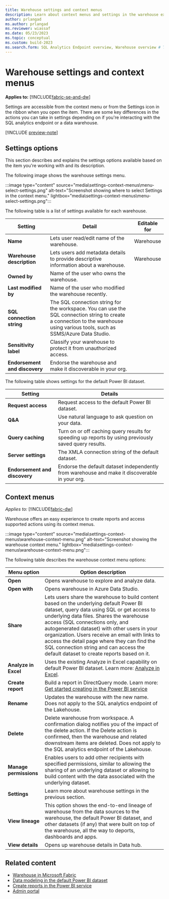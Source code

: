 ```yaml
---
title: Warehouse settings and context menus
description: Learn about context menus and settings in the warehouse experience.
author: prlangad
ms.author: prlangad
ms.reviewer: wiassaf
ms.date: 05/23/2023
ms.topic: conceptual
ms.custom: build-2023
ms.search.form: SQL Analytics Endpoint overview, Warehouse overview # This article's title should not change. If so, contact engineering.
---
```

# Warehouse settings and context menus

**Applies to:** [!INCLUDE[fabric-se-and-dw](includes/applies-to-version/fabric-se-and-dw.md)]

Settings are accessible from the context menu or from the Settings icon in the ribbon when you open the item. There are some key differences in the actions you can take in settings depending on if you're interacting with the SQL analytics endpoint or a data warehouse.

[!INCLUDE [preview-note](../includes/preview-note.md)]

## Settings options

This section describes and explains the settings options available based on the item you're working with and its description.

The following image shows the warehouse settings menu.

:::image type="content" source="media\settings-context-menus\menu-select-settings.png" alt-text="Screenshot showing where to select Settings in the context menu." lightbox="media\settings-context-menus\menu-select-settings.png":::

The following table is a list of settings available for each warehouse.

| **Setting** | **Detail** | **Editable for** |
|---|---|---|
| **Name** | Lets user read/edit name of the warehouse. | Warehouse |
| **Warehouse description** | Lets users add metadata details to provide descriptive information about a warehouse. | Warehouse |
| **Owned by** | Name of the user who owns the warehouse. | |
| **Last modified by** | Name of the user who modified the warehouse recently. | |
| **SQL connection string** | The SQL connection string for the workspace. You can use the SQL connection string to create a connection to the warehouse using various tools, such as SSMS/Azure Data Studio. | |
| **Sensitivity label** | Classify your warehouse to protect it from unauthorized access. | |
| **Endorsement and discovery** | Endorse the warehouse and make it discoverable in your org. |


The following table shows settings for the default Power BI dataset.

| **Setting** | **Details** |
|---|---|
| **Request access** | Request access to the default Power BI dataset. |
| **Q&A** | Use natural language to ask question on your data. |
| **Query caching** | Turn on or off caching query results for speeding up reports by using previously saved query results. |
| **Server settings** | The XMLA connection string of the default dataset. |
| **Endorsement and discovery** | Endorse the default dataset independently from warehouse and make it discoverable in your org. |


## Context menus

*Applies to:* [!INCLUDE[fabric-dw](includes/applies-to-version/fabric-dw.md)]

Warehouse offers an easy experience to create reports and access supported actions using its context menus.

:::image type="content" source="media\settings-context-menus\warehouse-context-menu.png" alt-text="Screenshot showing the warehouse context menu." lightbox="media\settings-context-menus\warehouse-context-menu.png":::

The following table describes the warehouse context menu options:

| **Menu option** | **Option description** |
|---|---|
| **Open** | Opens warehouse to explore and analyze data. |
| **Open with** | Opens warehouse in Azure Data Studio. |
| **Share** | Lets users share the warehouse to build content based on the underlying default Power BI dataset, query data using SQL or get access to underlying data files. Shares the warehouse access (SQL connections only, and autogenerated dataset) with other users in your organization. Users receive an email with links to access the detail page where they can find the SQL connection string and can access the default dataset to create reports based on it. |
| **Analyze in Excel** | Uses the existing Analyze in Excel capability on default Power BI dataset. Learn more: [Analyze in Excel](/power-bi/collaborate-share/service-analyze-in-excel). |
| **Create report** | Build a report in DirectQuery mode. Learn more: [Get started creating in the Power BI service](/power-bi/fundamentals/service-get-started) |
| **Rename** | Updates the warehouse with the new name. Does not apply to the SQL analytics endpoint of the Lakehouse. |
| **Delete** | Delete warehouse from workspace. A confirmation dialog notifies you of the impact of the delete action. If the Delete action is confirmed, then the warehouse and related downstream items are deleted. Does not apply to the SQL analytics endpoint of the Lakehouse.|
| **Manage permissions** | Enables users to add other recipients with specified permissions, similar to allowing the sharing of an underlying dataset or allowing to build content with the data associated with the underlying dataset. |
| **Settings** | Learn more about warehouse settings in the previous section. |
| **View lineage** | This option shows the end-to-end lineage of warehouse from the data sources to the warehouse, the default Power BI dataset, and other datasets (if any) that were built on top of the warehouse, all the way to deports, dashboards and apps. |
| **View details** | Opens up warehouse details in Data hub. | 

## Related content

- [Warehouse in Microsoft Fabric](data-warehousing.md#synapse-data-warehouse)
- [Data modeling in the default Power BI dataset](default-power-bi-semantic-model.md)
- [Create reports in the Power BI service](reports-power-bi-service.md)
- [Admin portal](../admin/admin-center.md)
